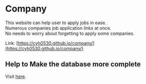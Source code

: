 # Company

This website can help user to apply jobs in ease.\
Numerous companies job application links at once.\
No needs to worry about forgetting to apply some companies.

Link: [https://cyh0530.github.io/company/](https://cyh0530.github.io/company/)

## Help to Make the database more complete

Visit [here](https://docs.google.com/spreadsheets/d/1xnufjjVD6_CpvanNPJa36XaycK2VMFoRlLE4OdWBQq4/edit#gid=1342976273).